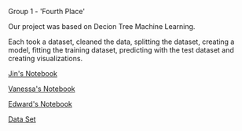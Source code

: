 Group 1 - 'Fourth Place'

Our project was based on Decion Tree Machine Learning.

Each took a dataset, cleaned the data, splitting the dataset, creating a model, fitting the training dataset, predicting with the test dataset and creating visualizations. 

[Jin's Notebook](https://github.com/edwardoh7/wk09_fourthplace/blob/main/Jin%20Cars93.ipynb)

[Vanessa's Notebook](https://github.com/edwardoh7/wk09_fourthplace/blob/main/data_eval.ipynb)

[Edward's Notebook](https://github.com/edwardoh7/wk09_fourthplace/blob/main/Edward_notebook.ipynb)

[Data Set](https://github.com/edwardoh7/wk09_fourthplace/tree/main/Data)